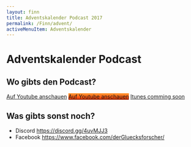 ```yaml
---
layout: finn
title: Adventskalender Podcast 2017
permalink: /Finn/advent/
activeMenuItem: Adventskalender
---
```


# Adventskalender Podcast

## Wo gibts den Podcast?
<a class="btn btn-outline" role="button" href="https://www.youtube.com/channel/UCEnE4GAcNjJGxf9TwfdZdKQ">
  <i class="fa fa-youtube-play fa-2x pull-left" style="color:#FF0000"></i> Auf Youtube anschauen</a>
  
<a class="btn btn-outline" style="background: linear-gradient(to bottom, #ff9531 0%,#ff8629 20%,#ff6d1d 43%,#f75a14 57%,#ff4d0d 71%,#ff3601 100%);" role="button" href="https://soundcloud.com/finn-n-koenig-der-gluecksforscher">
  <i class="fa fa-soundcloud  fa-2x pull-left" style="color:white"></i> Auf Youtube anschauen</a>
  
<a class="btn btn-outline" role="button" href="#">
  <i class="fa fa-podcast fa-2x pull-left" style="color:#FF0000"></i>Itunes comming soon</a>

## Was gibts sonst noch?
- Discord https://discord.gg/4uvMJJ3
- Facebook https://www.facebook.com/derGluecksforscher/
